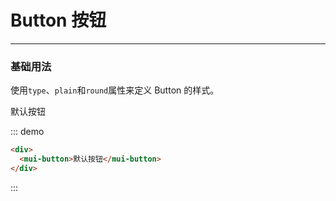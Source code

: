 # Button 按钮
----
### 基础用法
使用```type```、```plain```和```round```属性来定义 Button 的样式。

<div class="demo-block">
  <div>
    <mui-button>默认按钮</mui-button>
  </div>
</div>

::: demo
```html
<div>
  <mui-button>默认按钮</mui-button>
</div>

```
:::
